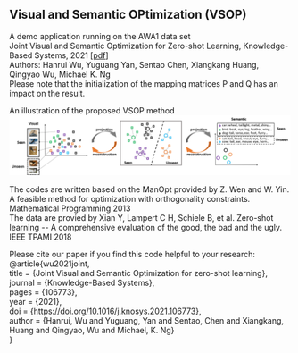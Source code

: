 ## Visual and Semantic OPtimization (VSOP)

A demo application running on the AWA1 data set  
Joint Visual and Semantic Optimization for Zero-shot Learning, Knowledge-Based Systems, 2021 [[pdf](https://www.sciencedirect.com/science/article/abs/pii/S0950705121000368?via%3Dihub)]  
Authors: Hanrui Wu, Yuguang Yan, Sentao Chen, Xiangkang Huang, Qingyao Wu, Michael K. Ng  
Please note that the initialization of the mapping matrices P and Q has an impact on the result.  

An illustration of the proposed VSOP method  
![procedure](procedure.png)

The codes are written based on the ManOpt provided by Z. Wen and W. Yin. A feasible method for optimization with orthogonality constraints. Mathematical Programming 2013  
The data are provied by Xian Y, Lampert C H, Schiele B, et al. Zero-shot learning -- A comprehensive evaluation of the good, the bad and the ugly. IEEE TPAMI 2018  

Please cite our paper if you find this code helpful to your research:  
@article{wu2021joint,  
title = {Joint Visual and Semantic Optimization for zero-shot learning},  
journal = {Knowledge-Based Systems},  
pages = {106773},  
year = {2021},  
doi = {https://doi.org/10.1016/j.knosys.2021.106773},  
author = {Hanrui, Wu and Yuguang, Yan and Sentao, Chen and Xiangkang, Huang and Qingyao, Wu and Michael, K. Ng}  
}
